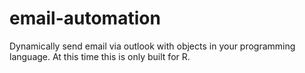 # email-automation
Dynamically send email via outlook with objects in your programming language.  At this time this is only built for R.

